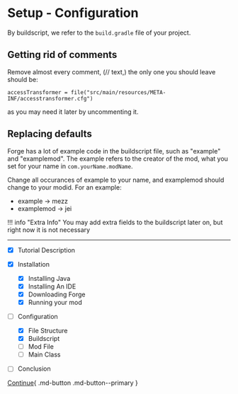 # Setup - Configuration

By buildscript, we refer to the `build.gradle` file of your project.

## Getting rid of comments

Remove almost every comment, (// text,) the only one you should leave should be:

`accessTransformer = file("src/main/resources/META-INF/accesstransformer.cfg")`

as you may need it later by uncommenting it. 

## Replacing defaults

Forge has a lot of example code in the buildscript file, such as "example" and "examplemod". The example refers to the creator of the mod, what you set for your name in `com.yourName.modName`.

Change all occurances of example to your name, and examplemod should change to your modid. For an example:

- example -> mezz
- examplemod -> jei

!!! info "Extra Info"
    You may add extra fields to the buildscript later on, but right now it is not necessary

---

- [x] Tutorial Description
- [x] Installation
    * [x] Installing Java
    * [x] Installing An IDE
    * [x] Downloading Forge
    * [x] Running your mod
- [ ] Configuration
    * [x] File Structure
    * [x] Buildscript
    * [ ] Mod File
    * [ ] Main Class
- [ ] Conclusion


[Continue](mod-file.md){ .md-button .md-button--primary }